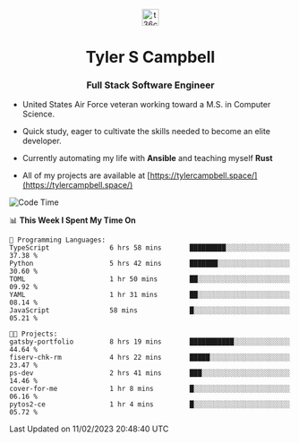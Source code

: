<p align="center">
<a href="https://www.linkedin.com/in/t36campbell" target="blank"><img align="center" src="https://ik.imagekit.io/t36campbell/Portfolio/linkedin.png.original_m8bbGgPh6.png" alt="t36campbell" height="30" width="30" /></a>
</p>
<h1 align="center">Tyler S Campbell</h1>
<h3 align="center">Full Stack Software Engineer</h3>

* United States Air Force veteran working toward a M.S. in Computer Science.

* Quick study, eager to cultivate the skills needed to become an elite developer.

* Currently automating my life with **Ansible** and teaching myself **Rust**

* All of my projects are available at [https://tylercampbell.space/](https://tylercampbell.space/)

<!--START_SECTION:waka-->
![Code Time](http://img.shields.io/badge/Code%20Time-2%2C160%20hrs%201%20min-blue)

📊 **This Week I Spent My Time On** 

```text
💬 Programming Languages: 
TypeScript               6 hrs 58 mins       █████████░░░░░░░░░░░░░░░░   37.38 % 
Python                   5 hrs 42 mins       ███████░░░░░░░░░░░░░░░░░░   30.60 % 
TOML                     1 hr 50 mins        ██░░░░░░░░░░░░░░░░░░░░░░░   09.92 % 
YAML                     1 hr 31 mins        ██░░░░░░░░░░░░░░░░░░░░░░░   08.14 % 
JavaScript               58 mins             █░░░░░░░░░░░░░░░░░░░░░░░░   05.21 % 

🐱‍💻 Projects: 
gatsby-portfolio         8 hrs 19 mins       ███████████░░░░░░░░░░░░░░   44.64 % 
fiserv-chk-rm            4 hrs 22 mins       █████░░░░░░░░░░░░░░░░░░░░   23.47 % 
ps-dev                   2 hrs 41 mins       ███░░░░░░░░░░░░░░░░░░░░░░   14.46 % 
cover-for-me             1 hr 8 mins         █░░░░░░░░░░░░░░░░░░░░░░░░   06.16 % 
pytos2-ce                1 hr 4 mins         █░░░░░░░░░░░░░░░░░░░░░░░░   05.72 % 

```


 Last Updated on 11/02/2023 20:48:40 UTC
<!--END_SECTION:waka-->

